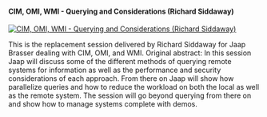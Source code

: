 ﻿#### CIM, OMI, WMI - Querying and Considerations (Richard Siddaway)

[![CIM, OMI, WMI - Querying and Considerations (Richard Siddaway)](https://i3.ytimg.com/vi/ry4DLGEyl-Y/hqdefault.jpg "CIM, OMI, WMI - Querying and Considerations (Richard Siddaway)")](https://www.youtube.com/watch?v=ry4DLGEyl-Y)

This is the replacement session delivered by Richard Siddaway for Jaap Brasser dealing with CIM, OMI, and WMI. Original abstract:
In this session Jaap will discuss some of the different methods of querying remote systems for information as well as the performance and security considerations of each approach. From there on Jaap will show how parallelize queries and how to reduce the workload on both the local as well as the remote system. The session will go beyond querying from there on and show how to manage systems complete with demos.


